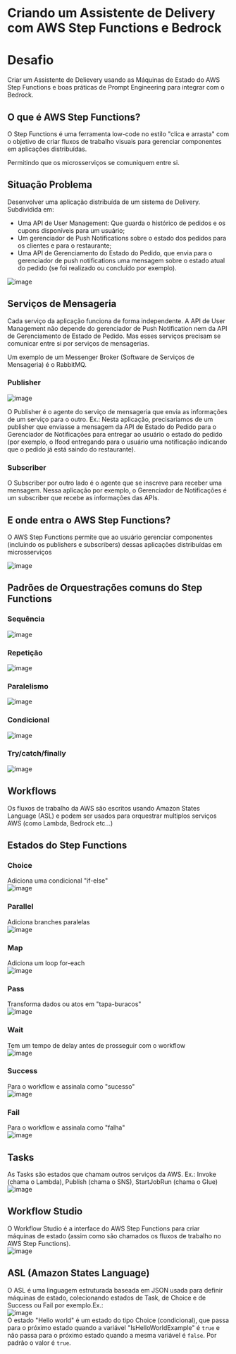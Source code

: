# Criando um Assistente de Delivery com AWS Step Functions e Bedrock
# Desafio
Criar um Assistente de Delievery usando as Máquinas de Estado do AWS Step Functions e boas práticas de Prompt Engineering para integrar com o Bedrock.

## O que é AWS Step Functions?
O Step Functions é uma ferramenta low-code no estilo "clica e arrasta" com o objetivo de criar fluxos de trabalho visuais para gerenciar componentes em aplicações distribuídas.

Permitindo que os microsserviços se comuniquem entre si.

## Situação Problema
Desenvolver uma aplicação distribuída de um sistema de Delivery.
Subdividida em:
- Uma API de User Management: Que guarda o histórico de pedidos e os cupons disponíveis para um usuário;
- Um gerenciador de Push Notifications sobre o estado dos pedidos para os clientes e para o restaurante;
- Uma API de Gerenciamento do Estado do Pedido, que envia para o gerenciador de push notifications uma mensagem sobre o estado atual do pedido (se foi realizado ou concluído por exemplo).

![image](https://github.com/user-attachments/assets/a1f468a6-7604-4890-bda4-1803db7ffcdf)


## Serviços de Mensageria
Cada serviço da aplicação funciona de forma independente. A API de User Management não depende do gerenciador de Push Notification nem da API de Gerenciamento de Estado de Pedido.
Mas esses serviços precisam se comunicar entre si por serviços de mensagerias.

Um exemplo de um Messenger Broker (Software de Serviços de Mensageria) é o RabbitMQ.

### Publisher
![image](https://github.com/user-attachments/assets/200397e9-042a-4263-a7ce-56737fda5cee)

O Publisher é o agente do serviço de mensageria que envia as informações de um serviço para o outro. Ex.:
Nesta aplicação, precisariamos de um publisher que enviasse a mensagem da API de Estado do Pedido para o Gerenciador de Notificações para entregar ao usuário o estado do pedido (por exemplo, o Ifood entregando para o usuário uma notificação indicando que o pedido já está saindo do restaurante).

### Subscriber

O Subscriber por outro lado é o agente que se inscreve para receber uma mensagem. Nessa aplicação por exemplo, o Gerenciador de Notificações é um subscriber que recebe as informações das APIs.

## E onde entra o AWS Step Functions?

O AWS Step Functions permite que ao usuário gerenciar componentes (incluindo os publishers e subscribers) dessas aplicações distribuídas em microsserviços

![image](https://github.com/user-attachments/assets/5a70da1d-a0bf-4a68-8679-c6176cf4f71a)

## Padrões de Orquestrações comuns do Step Functions

### Sequência
![image](https://github.com/user-attachments/assets/475b079d-6aff-46a9-b589-0d05ff84525d)

### Repetição
![image](https://github.com/user-attachments/assets/8bb3a9f6-fd05-4081-a5c1-e11261863978)

### Paralelismo
![image](https://github.com/user-attachments/assets/fc64fbd1-ac83-4bd7-a4bb-79843a52f712)

### Condicional
![image](https://github.com/user-attachments/assets/db9bac79-4945-4be9-a011-5969e81d1cbd)

### Try/catch/finally
![image](https://github.com/user-attachments/assets/cd538c23-ac1e-4dea-8e92-508223feabe5)

## Workflows
Os fluxos de trabalho da AWS são escritos usando Amazon States Language (ASL) e podem ser usados para orquestrar multiplos serviços AWS (como Lambda, Bedrock etc...)

## Estados do Step Functions
### Choice
Adiciona uma condicional "if-else"<br>
![image](https://github.com/user-attachments/assets/777d608d-1209-4c46-894c-9d54df773e0b)

### Parallel
Adiciona branches paralelas<br>
![image](https://github.com/user-attachments/assets/a9524f49-16ff-4b4c-9ea6-07e525c26a15)

### Map
Adiciona um loop for-each<br>
![image](https://github.com/user-attachments/assets/fc71f538-7499-499b-b6ea-f4b5e9bfaace)

### Pass
Transforma dados ou atos em "tapa-buracos"<br>
![image](https://github.com/user-attachments/assets/f4be2714-81e6-432d-9dfb-f565c887401b)


### Wait
Tem um tempo de delay antes de prosseguir com o workflow<br>
![image](https://github.com/user-attachments/assets/c3ea59ca-f6ad-4f15-81e8-2e324495547b)

### Success
Para o workflow e assinala como "sucesso"<br>
![image](https://github.com/user-attachments/assets/3c4a1d76-37e6-4b51-9afe-7890d223e154)


### Fail
Para o workflow e assinala como "falha"<br>
![image](https://github.com/user-attachments/assets/09509867-d1d3-4f8e-adfc-c72f78397498)

## Tasks
As Tasks são estados que chamam outros serviços da AWS. Ex.:
Invoke (chama o Lambda), Publish (chama o SNS), StartJobRun (chama o Glue)<br>
![image](https://github.com/user-attachments/assets/54e4b93b-6750-4ea0-a65a-56ef37fabe59)


## Workflow Studio
O Workflow Studio é a interface do AWS Step Functions para criar máquinas de estado (assim como são chamados os fluxos de trabalho no AWS Step Functions).<br>
![image](https://github.com/user-attachments/assets/6eb2c2a6-7213-4447-a7df-2899c84dd2ab)

## ASL (Amazon States Language)
O ASL é uma linguagem estruturada baseada em JSON usada para definir máquinas de estado, colecionando estados de Task, de Choice e de Success ou Fail por exemplo.Ex.:<br>
![image](https://github.com/user-attachments/assets/27748757-d917-4115-8898-e6f2f0d5ec22)
<br>
O estado "Hello world" é um estado do tipo Choice (condicional), que passa para o próximo estado quando a variável "IsHelloWorldExample" é ``true`` e não passa para o próximo estado quando a mesma variável é ``false``. Por padrão o valor é ``true``.

